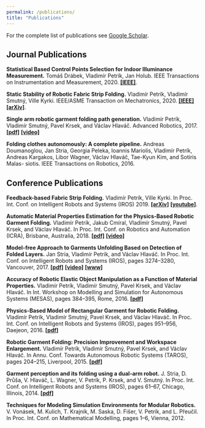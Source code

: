 ```yaml
---
permalink: /publications/
title: "Publications"
---
```


For the complete list of publications see [Google Scholar](https://scholar.google.cz/citations?user=IiHnyEoAAAAJ&hl=en). 

## Journal Publications

**Statistical Based Control Points Selection for Indoor Illuminance Measurement.**
Tomáš Drábek, Vladimír Petrík, Jan Holub. IEEE Transactions on Instrumentation and Measurement, 2020.
[**[IEEE]**](https://ieeexplore.ieee.org/stamp/stamp.jsp?arnumber=9066919).

**Static Stability of Robotic Fabric Strip Folding.**
Vladimír Petrík, Vladimír Smutný, Ville Kyrki. IEEE/ASME Transaction on Mechatronics, 2020. 
[**[IEEE]**](https://ieeexplore.ieee.org/stamp/stamp.jsp?arnumber=9037109)
[**[arXiv]**](https://arxiv.org/abs/1902.11021).

**Single arm robotic garment folding path generation.**
Vladimír Petrík, Vladimír Smutný, Pavel Krsek, and Václav Hlaváč. Advanced Robotics, 2017.
[**[pdf]**](ftp://cmp.felk.cvut.cz/pub/cmp/articles/petrik/PetrikADR2017.pdf)
[**[video]**](https://www.tandfonline.com/doi/suppl/10.1080/01691864.2017.1367325?scroll=top)

**Folding clothes autonomously: A complete pipeline.**
Andreas Doumanoglou, Jan Stria, Georgia Peleka, Ioannis Mariolis, Vladimír Petrík, Andreas Kargakos, Libor Wagner, Václav Hlaváč, Tae-Kyun Kim, and Sotiris Malas- siotis. 
IEEE Transactions on Robotics, 2016.

## Conference Publications

**Feedback-based Fabric Strip Folding.**
Vladimír Petrík, Ville Kyrki. In Proc. Int. Conf. on Intelligent Robots and Systems (IROS) 2019.
[**[arXiv]**](https://arxiv.org/abs/1904.01298)
[**[youtube]**](https://www.youtube.com/watch?v=ghcp7CdqhjM&list=PL7EJPwNF0uyOtF5ySihyai2at87PbYQ4y).

**Automatic Material Properties Estimation for the Physics-Based Robotic Garment Folding.**
Vladimír Petrík, Jakub Cmíral, Vladimír Smutný, Pavel Krsek, and Václav Hlaváč. 
In Proc. Int. Conf. on Robotics and Automation (ICRA), Brisbane, Australia, 2018.
[**[pdf]**](http://people.ciirc.cvut.cz/~petrivl3/PetrikICRA2018.pdf)
[**[video]**](https://youtu.be/_zXeFEN54sY)

**Model-free Approach to Garments Unfolding Based on Detection of Folded Layers.**
Jan Stria, Vladimír Petrík, and Václav Hlaváč.
In Proc. Int. Conf. on Intelligent Robots and Systems (IROS), pages 3274–3280, Vancouver, 2017.
[**[pdf]**](http://cmp.felk.cvut.cz/~striajan/stria_iros_2017.pdf)
[**[video]**](https://youtu.be/XJVgJncXMW4)
[**[www]**](http://cmp.felk.cvut.cz/~striajan/iros2017/index.html)

**Accuracy of Robotic Elastic Object Manipulation as a Function of Material Properties.**
Vladimír Petrík, Vladimír Smutný, Pavel Krsek, and Václav Hlaváč. 
In Int. Workshop on Modelling and Simulation for Autonomous Systems (MESAS), pages 384–395, Rome, 2016.
[**[pdf]**](ftp://cmp.felk.cvut.cz/pub/cmp/articles/petrik/PetrikMESAS2016.pdf)


**Physics-Based Model of Rectangular Garment for Robotic Folding.**
Vladimír Petrík, Vladimír Smutný, Pavel Krsek, and Václav Hlaváč. 
In Proc. Int. Conf. on Intelligent Robots and Systems (IROS), pages 951–956, Daejeon, 2016. 
[**[pdf]**](ftp://cmp.felk.cvut.cz/pub/cmp/articles/petrik/PetrikIROS2016.pdf)

**Robotic Garment Folding: Precision Improvement and Workspace Enlargement.**
Vladimír Petrík, Vladimír Smutný, Pavel Krsek, and Václav Hlaváč. 
In Annu. Conf. Towards Autonomous Robotic Systems (TAROS), pages 204–215, Liverpool, 2015. 
[**[pdf]**](ftp://cmp.felk.cvut.cz/pub/cmp/articles/petrik/PetrikTAROS2015.pdf)

**Garment perception and its folding using a dual-arm robot.**
J. Stria, D. Průša, V. Hlaváč, L. Wagner, V. Petrík, P. Krsek, and V. Smutný. 
In Proc. Int. Conf. on Intelligent Robots and Systems (IROS), pages 61–67, Chicago, Illinois, 2014.
 [**[pdf]**](ftp://cmp.felk.cvut.cz/pub/cmp/articles/stria/Stria-Prusa-Hlavac-IROS-2014.pdf)

**Techniques for Modeling Simulation Environments for Modular Robotics.**
V. Vonásek, M. Kulich, T. Krajník, M. Saska, D. Fišer, V. Petrík, and L. Přeučil. 
In Proc. Int. Conf. on Mathematical Modelling, pages 1–6, Vienna, 2012.
